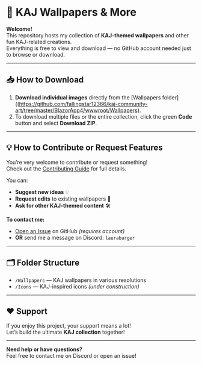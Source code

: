 # 🌟 KAJ Wallpapers & More

**Welcome!**  
This repository hosts my collection of **KAJ-themed wallpapers** and other fun KAJ-related creations.  
Everything is free to view and download — no GitHub account needed just to browse or download.

---

## 📥 How to Download

1. **Download individual images** directly from the [Wallpapers folder]((https://github.com/fallingstar12366/kaj-community-art/tree/master/BlazorApp4/wwwroot/Wallpapers).  
2. To download multiple files or the entire collection, click the green **Code** button and select **Download ZIP**.

---

## 💡 How to Contribute or Request Features

You’re very welcome to contribute or request something!  
Check out the [Contributing Guide](CONTRIBUTING.md) for full details.

You can:

- **Suggest new ideas** 💡  
- **Request edits** to existing wallpapers 🎨  
- **Ask for other KAJ-themed content** 🛠  

**To contact me:**  
- [Open an Issue](../../issues) on GitHub *(requires account)*  
- **OR** send me a message on Discord: `lauraburger`

---

## 🗂 Folder Structure

- `/Wallpapers` — KAJ wallpapers in various resolutions  
- `/Icons` — KAJ-inspired icons *(under construction)*  

---

## ❤️ Support

If you enjoy this project, your support means a lot!  
Let’s build the ultimate **KAJ collection** together!

---

**Need help or have questions?**  
Feel free to contact me on Discord or open an issue!
